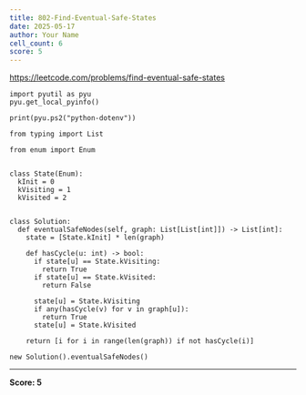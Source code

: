 ```yaml
---
title: 802-Find-Eventual-Safe-States
date: 2025-05-17
author: Your Name
cell_count: 6
score: 5
---
```


https://leetcode.com/problems/find-eventual-safe-states


```
import pyutil as pyu
pyu.get_local_pyinfo()
```


```
print(pyu.ps2("python-dotenv"))
```


```
from typing import List
```


```
from enum import Enum


class State(Enum):
  kInit = 0
  kVisiting = 1
  kVisited = 2


class Solution:
  def eventualSafeNodes(self, graph: List[List[int]]) -> List[int]:
    state = [State.kInit] * len(graph)

    def hasCycle(u: int) -> bool:
      if state[u] == State.kVisiting:
        return True
      if state[u] == State.kVisited:
        return False

      state[u] = State.kVisiting
      if any(hasCycle(v) for v in graph[u]):
        return True
      state[u] = State.kVisited

    return [i for i in range(len(graph)) if not hasCycle(i)]
```


```
new Solution().eventualSafeNodes()
```


---
**Score: 5**
